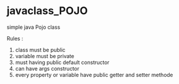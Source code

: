 # javaclass_POJO
simple java Pojo class 

Rules :

1. class must be public
2. variable must be private
3. must having public default constructor
4. can have args constructor
5. every property or variable have public getter and setter methode


